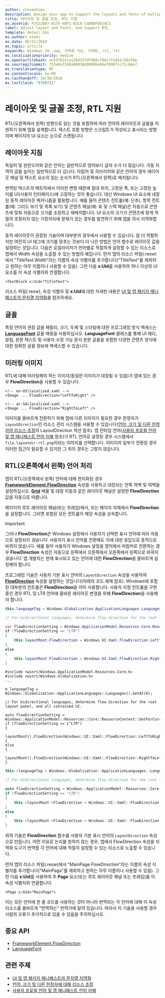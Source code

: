 ```yaml
---
author: stevewhims
Description: Design your app to support the layouts and fonts of multiple languages, including RTL (right-to-left) flow direction.
title: 레이아웃 및 글꼴 조정, RTL 지원
ms.assetid: F2522B07-017D-40F1-B3C8-C4D0DFD03AC3
label: Adjust layout and fonts, and support RTL
template: detail.hbs
ms.author: stwhi
ms.date: 05/11/2018
ms.topic: article
keywords: Windows 10, uwp, 지역화 가능, 지역화, rtl, ltr
ms.localizationpriority: medium
ms.openlocfilehash: ac69701eca128d327dfd80cfddc7fad41c50c50e
ms.sourcegitcommit: 753e0a7160a88830d9908b446ef0907cc71c64e7
ms.translationtype: MT
ms.contentlocale: ko-KR
ms.lasthandoff: 10/30/2018
ms.locfileid: "5759721"
---
```

# <a name="adjust-layout-and-fonts-and-support-rtl"></a>레이아웃 및 글꼴 조정, RTL 지원
RTL(오른쪽에서 왼쪽) 방향으로 읽는 것을 포함하여 여러 언어의 레이아웃과 글꼴을 지원하기 위해 앱을 설계합니다. 텍스트 흐름 방향은 스크립트가 작성되고 표시되는 방향이며 페이지의 UI 요소는 눈으로 스캔됩니다.

## <a name="layout-guidelines"></a>레이아웃 지침
독일어 및 핀란드어와 같은 언어는 일반적으로 영어보다 글자 수가 더 많습니다. 극동 지역의 글꼴 높이는 일반적으로 더 깁니다. 아랍어 및 히브리어와 같은 언어의 경우 레이아웃 패널 및 텍스트 요소의 읽는 순서가 RTL(오른쪽에서 왼쪽)로 배치됩니다.

번역된 텍스트의 메트릭에서 이러한 변형 때문에 절대 위치, 고정된 폭, 또는 고정된 높이를 UI(사용자 인터페이스)에 고정하는 것이 좋습니다. 대신 Windows UI 요소에 내장된 동적 레이아웃 메커니즘을 활용합니다. 예를 들어 콘텐츠 컨트롤(예: 단추), 항목 컨트롤(예: 그리드 보기 및 목록 보기) 및 콘텐츠 패널(예: 표 및 스택 패널)은 자동으로 콘텐츠에 맞춰 자동으로 크기를 조정하고 재배치합니다. UI 요소의 크기가 콘텐츠에 맞게 적절히 조정되지 않는 가장자리에 문제가 있는 경우를 발견하기 위해 앱을 의사 지역화합니다.

동적 레이아웃이 권장된 기술이며 대부분의 경우에서 사용할 수 있습니다. 덜 더 적합하지만 여전히 UI 태그에 크기를 맞추는 것보다 더 나은 방법은 언어 함수로 레이아웃 값을 설정하는 것입니다. 다음은 로컬라이저가 언어별로 적절하게 설정할 수 있는 리소스로 앱에서 Width 속성을 노출할 수 있는 방법의 예입니다. 먼저 앱의 리소스 파일(.resw)에서 "TitleText.Width"라는 이름의 속성 식별자를 추가합니다("TitleText"를 제외하고 원하는 아무 이름이나 사용할 수 있음). 그런 다음 **x:Uid**를 사용하여 하나 이상의 UI 요소를 이 속성 식별자와 연결합니다.

```xaml
<TextBlock x:Uid="TitleText">
```

리소스 파일(.resw), 속성 식별자 및 **x:Uid**에 대한 자세한 내용은 [UI 및 앱 패키지 매니페스트의 문자열 지역화](../../app-resources/localize-strings-ui-manifest.md)를 참조하세요.

## <a name="fonts"></a>글꼴
특정 언어의 권장 글꼴 패밀리, 크기, 두께 및 스타일에 대한 프로그래밍 방식 액세스는 [**LanguageFont**](/uwp/api/Windows.Globalization.Fonts.LanguageFont?branch=live) 글꼴 매핑을 사용하십시오. **LanguageFont** 클래스를 통해 UI 헤더, 알림, 본문 텍스트 및 사용자 수정 가능 문서 본문 글꼴을 포함한 다양한 콘텐츠 양식에 대한 정확한 글꼴 정보에 액세스할 수 있습니다.

## <a name="mirroring-images"></a>미러링 이미지
RTL에 대해 미러링해야 하는 이미지(동일한 이미지가 대칭될 수 있음)가 앱에 있는 경우 **FlowDirection**을 사용할 수 있습니다.

```xaml
<!-- en-US\localized.xaml -->
<Image ... FlowDirection="LeftToRight" />

<!-- ar-SA\localized.xaml -->
<Image ... FlowDirection="RightToLeft" />
```

이미지를 올바르게 전환하기 위해 앱에 다른 이미지가 필요한 경우 한정자가 `LayoutDirection`인 리소스 관리 시스템을 사용할 수 있습니다([언어, 크기 및 다른 한정자의 리소스 조정](../../app-resources/tailor-resources-lang-scale-contrast.md#layoutdirection)의 LayoutDirection 섹션 참조). 앱 런타임 언어([사용자 프로필 언어 및 앱 매니페스트 언어 이해](manage-language-and-region.md) 참조)가 RTL 언어로 설정된 경우 시스템에서 `file.layoutdir-rtl.png`이라는 이미지를 선택합니다. 이미지의 일부가 전환된 경우 이러한 접근이 필요할 수 있지만 그 외의 경우는 그렇지 않습니다.

## <a name="handling-right-to-left-rtl-languages"></a>RTL(오른쪽에서 왼쪽) 언어 처리
앱이 RTL(오른쪽에서 왼쪽) 언어에 대해 현지화된 경우 [**FrameworkElement.FlowDirection**](/uwp/api/Windows.UI.Xaml.FrameworkElement.FlowDirection) 속성을 사용하고 대칭되는 안쪽 여백 및 여백을 설정하십시오. [**Grid**](/uwp/api/Windows.UI.Xaml.Controls.Grid?branch=live) 배율 및 대칭 이동과 같은 레이아웃 패널은 설정한 **FlowDirection** 값을 자동으로 따릅니다.

페이지의 루트 레이아웃 패널(또는 프레임)에서, 또는 페이지 자체에서 **FlowDirection**을 설정합니다. 그러면 포함된 모든 컨트롤이 해당 속성을 상속합니다.

> [!IMPORTANT]
> 그러나 **FlowDirection**은 Windows 설정에서 사용자가 선택한 표시 언어에 따라 자동으로 설정되지 *않습니다*. 사용자가 표시 언어를 전환해도 이에 대한 응답으로 동적으로 바뀌지 않습니다. 예를 들어 사용자가 Windows 설정을 영어에서 아랍어로 전환하는 경우 **FlowDirection** 속성은 자동으로 왼쪽에서 오른쪽에서 오른쪽에서 왼쪽으로 바뀌지 *않습니다*. 앱 개발자는 현재 표시되고 있는 언어에 대한 **FlowDirection**을 올바르게 설정해야 합니다.

프로그래밍 기술은 사용자 기본 표시 언어의 `LayoutDirection` 속성을 사용하여 [**FlowDirection**](/uwp/api/Windows.UI.Xaml.FrameworkElement.FlowDirection) 속성을 설정하는 것입니다(아래의 코드 예제 참조). Windows에 포함된 대부분의 컨트롤은 **FlowDirection**을 이미 사용합니다. 사용자 지정 컨트롤을 구현 중인 경우 RTL 및 LTR 언어에 올바른 레이아웃 변경을 위해 **FlowDirection**을 사용해야 합니다.

```csharp    
this.languageTag = Windows.Globalization.ApplicationLanguages.Languages[0];

// For bidirectional languages, determine flow direction for the root layout panel, and all contained UI.

var flowDirectionSetting = Windows.ApplicationModel.Resources.Core.ResourceContext.GetForCurrentView().QualifierValues["LayoutDirection"];
if (flowDirectionSetting == "LTR")
{
    this.layoutRoot.FlowDirection = Windows.UI.Xaml.FlowDirection.LeftToRight;
}
else
{
    this.layoutRoot.FlowDirection = Windows.UI.Xaml.FlowDirection.RightToLeft;
}
```

```cppwinrt
#include <winrt/Windows.ApplicationModel.Resources.Core.h>
#include <winrt/Windows.Globalization.h>
...

m_languageTag = Windows::Globalization::ApplicationLanguages::Languages().GetAt(0);

// For bidirectional languages, determine flow direction for the root layout panel, and all contained UI.

auto flowDirectionSetting = Windows::ApplicationModel::Resources::Core::ResourceContext::GetForCurrentView().QualifierValues().Lookup(L"LayoutDirection");
if (flowDirectionSetting == L"LTR")
{
    layoutRoot().FlowDirection(Windows::UI::Xaml::FlowDirection::LeftToRight);
}
else
{
    layoutRoot().FlowDirection(Windows::UI::Xaml::FlowDirection::RightToLeft);
}
```

```cpp
this->languageTag = Windows::Globalization::ApplicationLanguages::Languages->GetAt(0);

// For bidirectional languages, determine flow direction for the root layout panel, and all contained UI.

auto flowDirectionSetting = Windows::ApplicationModel::Resources::Core::ResourceContext::GetForCurrentView()->QualifierValues->Lookup("LayoutDirection");
if (flowDirectionSetting == "LTR")
{
    this->layoutRoot->FlowDirection = Windows::UI::Xaml::FlowDirection::LeftToRight;
}
else
{
    this->layoutRoot->FlowDirection = Windows::UI::Xaml::FlowDirection::RightToLeft;
}
```

위의 기술은 **FlowDirection** 함수를 사용자 기본 표시 언어의 `LayoutDirection` 속성으로 만듭니다. 어떤 이유로 논리를 원하지 않는 경우, 앱에서 FlowDirection 속성을 지역화 도구가 번역할 각 언어에 대해 적절히 설정할 수 있는 리소스로 노출할 수 있습니다.

먼저 앱의 리소스 파일(.resw)에서 "MainPage.FlowDirection"라는 이름의 속성 식별자를 추가합니다("MainPage"를 제외하고 원하는 아무 이름이나 사용할 수 있음). 그런 다음 **x:Uid**를 사용하여 주 **Page** 요소(또는 루트 레이아웃 패널 또는 프레임)를 이 속성 식별자와 연결합니다.

```xaml
<Page x:Uid="MainPage">
```

이는 모든 언어에 한 줄 코드를 사용하는 것이 아니라 번역되는 각 언어에 대해 이 속성 리소스를 올바르게 "번역하는" 번역가에 달려 있습니다. 따라서 이 기술을 사용할 경우 사람의 오류가 추가적으로 있을 수 있음을 주의하십시오.

## <a name="important-apis"></a>중요 API
* [FrameworkElement.FlowDirection](/uwp/api/Windows.UI.Xaml.FrameworkElement.FlowDirection)
* [LanguageFont](/uwp/api/Windows.Globalization.Fonts.LanguageFont?branch=live)

## <a name="related-topics"></a>관련 주제
* [UI 및 앱 패키지 매니페스트의 문자열 지역화](../../app-resources/localize-strings-ui-manifest.md)
* [언어, 크기 및 다른 한정자에 대해 리소스 조정](../../app-resources/tailor-resources-lang-scale-contrast.md)
* [사용자 프로필 언어 및 앱 매니페스트 언어 이해](manage-language-and-region.md)